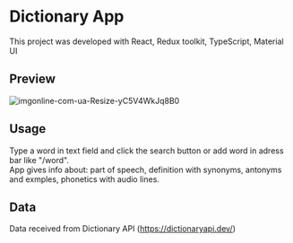 # Dictionary App

This project was developed with React, Redux toolkit, TypeScript, Material UI

## Preview
![imgonline-com-ua-Resize-yC5V4WkJq8B0](https://user-images.githubusercontent.com/89910618/166107339-323c53fc-649e-4181-8bf5-f90b11844c87.png)

## Usage 
Type a word in text field and click the search button or add word in adress bar like "/word". <br/>
App gives info about: part of speech, definition with synonyms, antonyms and exmples, phonetics with audio lines.

## Data
Data received from Dictionary API (https://dictionaryapi.dev/)


